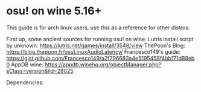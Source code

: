 # osu! on wine 5.16+

This guide is for arch linux users, use this as a reference for other distros.

First up, some ancient sources for running osu! on wine:
Lutris install script by unknown: https://lutris.net/games/install/3548/view
ThePoon's Blog: https://blog.thepoon.fr/osuLinuxAudioLatency/
Francesco149's guide: https://gist.github.com/Francesco149/a2f796683a4e5195458f4bb171d88eb0
AppDB wine: https://appdb.winehq.org/objectManager.php?sClass=version&iId=28025

Dependencies:




